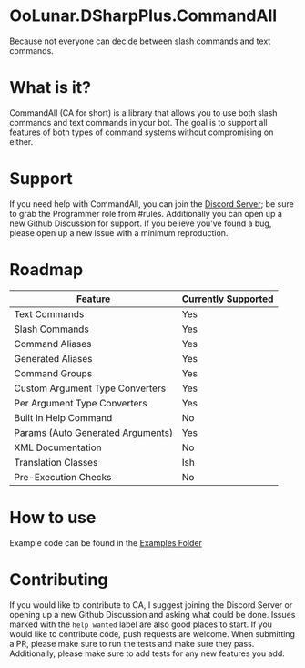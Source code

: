 # OoLunar.DSharpPlus.CommandAll
Because not everyone can decide between slash commands and text commands.

# What is it?
CommandAll (CA for short) is a library that allows you to use both slash commands and text commands in your bot. The goal is to support all features of both types of command systems without compromising on either.

# Support
If you need help with CommandAll, you can join the [Discord Server](https://discord.gg/JsSrMRNqus); be sure to grab the Programmer role from #rules. Additionally you can open up a new Github Discussion for support. If you believe you've found a bug, please open up a new issue with a minimum reproduction.

# Roadmap
| Feature                           | Currently Supported |
| --------------------------------- | ------------------- |
| Text Commands                     | Yes                 |
| Slash Commands                    | Yes                 |
| Command Aliases                   | Yes                 |
| Generated Aliases                 | Yes                 |
| Command Groups                    | Yes                 |
| Custom Argument Type Converters   | Yes                 |
| Per Argument Type Converters      | Yes                 |
| Built In Help Command             | No                  |
| Params (Auto Generated Arguments) | Yes                 |
| XML Documentation                 | No                  |
| Translation Classes               | Ish                 |
| Pre-Execution Checks              | No                  |

# How to use
Example code can be found in the [Examples Folder](./examples)

# Contributing
If you would like to contribute to CA, I suggest joining the Discord Server or opening up a new Github Discussion and asking what could be done. Issues marked with the `help wanted` label are also good places to start. If you would like to contribute code, push requests are welcome. When submitting a PR, please make sure to run the tests and make sure they pass. Additionally, please make sure to add tests for any new features you add.